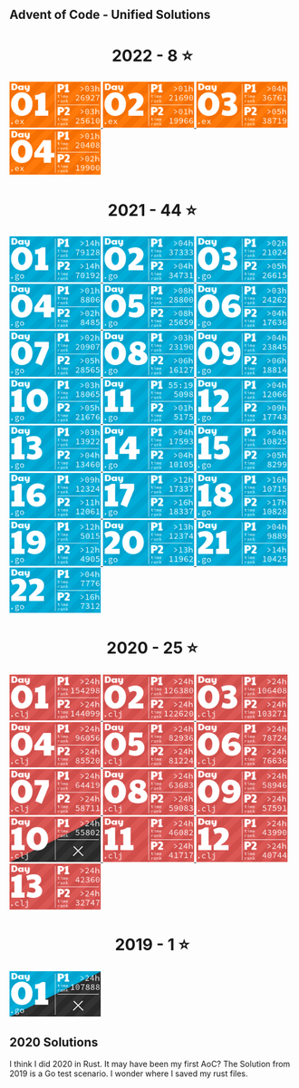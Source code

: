 ## Advent of Code - Unified Solutions

  <!-- AOC TILES BEGIN -->
<h1 align="center">
    2022 - 8 ⭐
  </h1>
  <a href="2022\Elixir\lib\advent_of_code\day_01.ex">
    <img src="AoCTiles\Media\2022\01.png" width="161px">
  </a>
  <a href="2022\Elixir\lib\advent_of_code\day_02.ex">
    <img src="AoCTiles\Media\2022\02.png" width="161px">
  </a>
    <a href="2022\Elixir\lib\advent_of_code\day_03.ex">
    <img src="AoCTiles\Media\2022\03.png" width="161px">
  </a>
    </a>
    <a href="2022\Elixir\lib\advent_of_code\day_04.ex">
    <img src="AoCTiles\Media\2022\04.png" width="161px">
  </a>
  <h1 align="center">
    2021 - 44 ⭐
  </h1>
  <a href="AoCTiles\2021\01\01.go">
    <img src="AoCTiles\Media\2021\01.png" width="161px">
  </a>
  <a href="AoCTiles\2021\02\02.go">
    <img src="AoCTiles\Media\2021\02.png" width="161px">
  </a>
  <a href="AoCTiles\2021\03\03.go">
    <img src="AoCTiles\Media\2021\03.png" width="161px">
  </a>
  <a href="AoCTiles\2021\04\04.go">
    <img src="AoCTiles\Media\2021\04.png" width="161px">
  </a>
  <a href="AoCTiles\2021\05\05.go">
    <img src="AoCTiles\Media\2021\05.png" width="161px">
  </a>
  <a href="AoCTiles\2021\06\06.go">
    <img src="AoCTiles\Media\2021\06.png" width="161px">
  </a>
  <a href="AoCTiles\2021\07\07.go">
    <img src="AoCTiles\Media\2021\07.png" width="161px">
  </a>
  <a href="AoCTiles\2021\08\08.go">
    <img src="AoCTiles\Media\2021\08.png" width="161px">
  </a>
  <a href="AoCTiles\2021\09\09.go">
    <img src="AoCTiles\Media\2021\09.png" width="161px">
  </a>
  <a href="AoCTiles\2021\10\10.go">
    <img src="AoCTiles\Media\2021\10.png" width="161px">
  </a>
  <a href="AoCTiles\2021\11\11.go">
    <img src="AoCTiles\Media\2021\11.png" width="161px">
  </a>
  <a href="AoCTiles\2021\12\12.go">
    <img src="AoCTiles\Media\2021\12.png" width="161px">
  </a>
  <a href="AoCTiles\2021\13\13.go">
    <img src="AoCTiles\Media\2021\13.png" width="161px">
  </a>
  <a href="AoCTiles\2021\14\14.go">
    <img src="AoCTiles\Media\2021\14.png" width="161px">
  </a>
  <a href="AoCTiles\2021\15\15.go">
    <img src="AoCTiles\Media\2021\15.png" width="161px">
  </a>
  <a href="AoCTiles\2021\16\16.go">
    <img src="AoCTiles\Media\2021\16.png" width="161px">
  </a>
  <a href="AoCTiles\2021\17\17.go">
    <img src="AoCTiles\Media\2021\17.png" width="161px">
  </a>
  <a href="AoCTiles\2021\18\18.go">
    <img src="AoCTiles\Media\2021\18.png" width="161px">
  </a>
  <a href="AoCTiles\2021\19\19.go">
    <img src="AoCTiles\Media\2021\19.png" width="161px">
  </a>
  <a href="AoCTiles\2021\20\20.go">
    <img src="AoCTiles\Media\2021\20.png" width="161px">
  </a>
  <a href="AoCTiles\2021\21\21.go">
    <img src="AoCTiles\Media\2021\21.png" width="161px">
  </a>
  <a href="AoCTiles\2021\22\22.go">
    <img src="AoCTiles\Media\2021\22.png" width="161px">
  </a>
  <h1 align="center">
    2020 - 25 ⭐
  </h1>
  <a href="None">
    <img src="AoCTiles\Media\2020\01.png" width="161px">
  </a>
  <a href="None">
    <img src="AoCTiles\Media\2020\02.png" width="161px">
  </a>
  <a href="None">
    <img src="AoCTiles\Media\2020\03.png" width="161px">
  </a>
  <a href="None">
    <img src="AoCTiles\Media\2020\04.png" width="161px">
  </a>
  <a href="None">
    <img src="AoCTiles\Media\2020\05.png" width="161px">
  </a>
  <a href="None">
    <img src="AoCTiles\Media\2020\06.png" width="161px">
  </a>
  <a href="None">
    <img src="AoCTiles\Media\2020\07.png" width="161px">
  </a>
  <a href="None">
    <img src="AoCTiles\Media\2020\08.png" width="161px">
  </a>
  <a href="None">
    <img src="AoCTiles\Media\2020\09.png" width="161px">
  </a>
  <a href="None">
    <img src="AoCTiles\Media\2020\10.png" width="161px">
  </a>
  <a href="None">
    <img src="AoCTiles\Media\2020\11.png" width="161px">
  </a>
  <a href="None">
    <img src="AoCTiles\Media\2020\12.png" width="161px">
  </a>
  <a href="None">
    <img src="AoCTiles\Media\2020\13.png" width="161px">
  </a>
  <h1 align="center">
    2019 - 1 ⭐
  </h1>
  <a href="AoCTiles\2019\01\01.go">
    <img src="AoCTiles\Media\2019\01.png" width="161px">
  </a>
  <!-- AOC TILES END -->

## 2020 Solutions
I think I did 2020 in Rust. It may have been my first AoC? The Solution from 2019 is a Go test scenario. I wonder where I saved my rust files.
